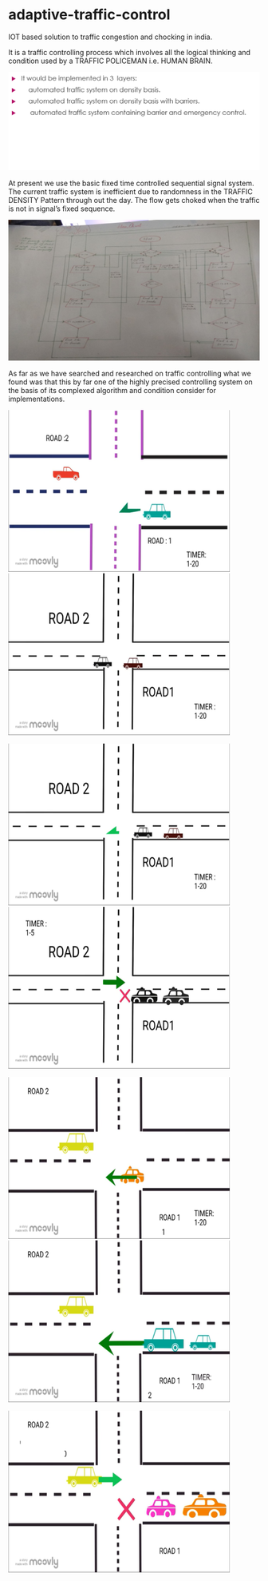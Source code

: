 # adaptive-traffic-control
IOT based solution to traffic congestion and chocking in india.

It is a traffic controlling process which involves all the logical thinking and condition used by a TRAFFIC POLICEMAN i.e. HUMAN BRAIN.

![](traffic_2.png)

At present we use the basic fixed time controlled sequential signal system.
The current traffic system is inefficient due to randomness in the TRAFFIC DENSITY Pattern through out the day.
The flow gets choked when the traffic is not in signal’s fixed sequence.


![](traffic_3.jpg)

As far as we have searched and researched on traffic controlling what we found was that this by far one of the highly precised controlling system on the basis of its complexed algorithm and condition consider for implementations. 


<img src="Screenshot (453).png" width="444" height="324">                                         <img src="Screenshot (454).png" padding="10" width="444" height="324">






<img src="Screenshot (455).png" width="444" height="324">                                          <img src="Screenshot (457).png" width="444" height="324">







<img src="Screenshot (458).png" width="444" height="324">                                          <img src="Screenshot (459).png" width="444" height="324">







<img src="Screenshot (461).png" width="444" height="324">
